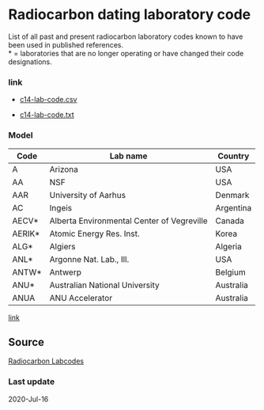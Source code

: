 # Radiocarbon dating laboratory code

List of all past and present radiocarbon laboratory codes known to have been used in published references.\
\* = laboratories that are no longer operating or have changed their code designations.

### link
- [c14-lab-code.csv](https://github.com/letreiro/c14-laboratory-code/raw/master/c14-lab-code.csv)

- [c14-lab-code.txt](https://github.com/letreiro/c14-laboratory-code/raw/master/c14-lab-code.txt)

### Model

|Code|Lab name|Country|
|---|---|---|
|A|Arizona|USA|
|AA|NSF|USA|
|AAR|University of Aarhus|Denmark|
|AC|Ingeis|Argentina|
|AECV*|Alberta Environmental Center of Vegreville|Canada|
|AERIK*|Atomic Energy Res. Inst.|Korea|
|ALG*|Algiers|Algeria|
|ANL*|Argonne Nat. Lab., Ill.|USA|
|ANTW*|Antwerp|Belgium|
|ANU*|Australian National University|Australia|
|ANUA|ANU Accelerator|Australia|

[link](https://letreiro.github.io/c14-laboratory-code/)

## Source
[Radiocarbon Labcodes](https://web.archive.org/web/20171218184828/http://www.radiocarbon.org/Info/labcodes.html)

### Last update
2020-Jul-16
